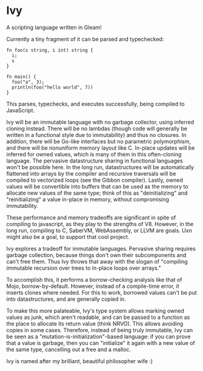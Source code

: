 # Ivy

A scripting language written in Gleam! 

Currently a tiny fragment of it can be parsed and typechecked:

```
fn foo(s string, i int) string {
  i;
  s
}

fn main() {
  foo("a", 3);
  println(foo("hello world", 7))
}
```

This parses, typechecks, and executes successfully, being compiled to JavaScript.

Ivy will be an immutable language with no garbage collector, using inferred cloning instead. There will be no lambdas (though code will generally be written in a functional style due to immutability) and thus no closures. In addition, there will be Go-like interfaces but no parametric polymorphism, and there will be nonuniform memory layout like C. In-place updates will be inferred for owned values, which is many of them in this often-cloning language. The pervasive datastructure sharing in functional languages won't be possible here. In the long run, datastructures will be automatically flattened into arrays by the compiler and recursive traversals will be compiled to vectorized loops (see the Gibbon compiler). Lastly, owned values will be convertible into buffers that can be used as the memory to allocate new values of the same type; think of this as "deinitializing" and "reinitializing" a value in-place in memory, without compromising immutability.

These performance and memory tradeoffs are significant in spite of compiling to javascript, as they play to the strengths of V8. However, in the long run, compiling to C, SaberVM, WebAssembly, or LLVM are goals. Uxn might also be a goal, to support that cool project.

Ivy explores a tradeoff for immutable languages. Pervasive sharing requires garbage collection, because things don't own their subcomponents and can't free them. Thus Ivy throws that away with the slogan of "compiling immutable recursion over trees to in-place loops over arrays." 

To accomplish this, it performs a borrow-checking analysis like that of Mojo, borrow-by-default. However, instead of a compile-time error, it inserts clones where needed. For this to work, borrowed values can't be put into datastructures, and are generally copied in. 

To make this more palateable, Ivy's type system allows marking owned values as junk, which aren't readable, and can be passed to a function as the place to allocate its return value (think NRVO). This allows avoiding copies in some cases. Therefore, instead of being truly immutable, Ivy can be seen as a "mutation-is-initialization"-based language: if you can prove that a value is garbage, then you can "initialize" it again with a new value of the same type, cancelling out a free and a malloc.

Ivy is named after my brilliant, beautiful philosopher wife :)
